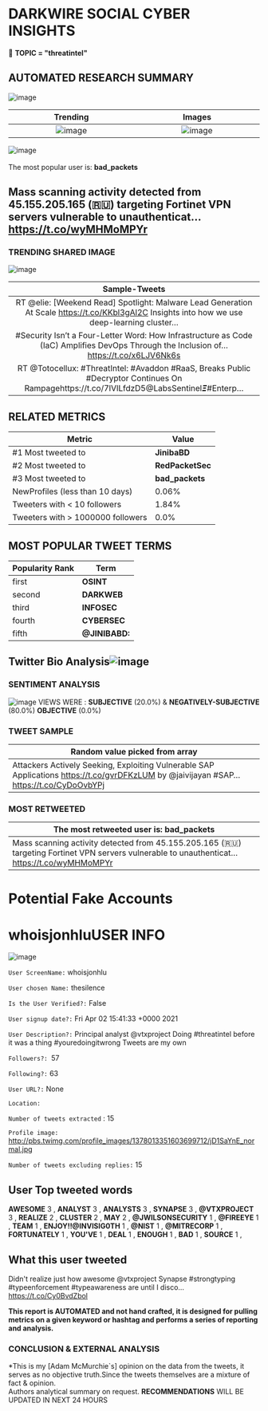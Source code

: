 # DARKWIRE SOCIAL CYBER INSIGHTS 
&#x1F34E; **TOPIC = "threatintel"**

## AUTOMATED RESEARCH SUMMARY
  ![image](darkLogo.png)   

|  Trending  |   Images | 
:-------------------------:|:-------------------------:
|  ![image](assets/threatintel/imageFile1.jpg)     <img width=200/> | ![image](assets/threatintel/imageFile2.jpg) <img width=200/> |   
 
 
![image](assets/threatintel/TWEETS.png)
<br></br>
The most popular user is: **bad_packets**  
 

## Mass scanning activity detected from 45.155.205.165 (🇷🇺) targeting Fortinet VPN servers vulnerable to unauthenticat… https://t.co/wyMHMoMPYr 

  




### TRENDING SHARED IMAGE

![image](assets/threatintel/twitterPostedImage.png)



|                **Sample-Tweets**        |
| :-------------: |
| RT @elie: [Weekend Read] Spotlight: Malware Lead Generation At Scale https://t.co/KKbl3gAl2C Insights into how we use deep-learning cluster… |
| #Security Isn’t a Four-Letter Word: How Infrastructure as Code (IaC) Amplifies DevOps Through the Inclusion of… https://t.co/x6LJV6Nk6s |
| RT @Totocellux: #ThreatIntel: #Avaddon #RaaS, Breaks Public #Decryptor Continues On Rampagehttps://t.co/7lVlLfdzD5@LabsSentinel𝞝#Enterp… |

## RELATED METRICS<br>
| Metric | Value |
| ------------- | ------------- |
| #1 Most tweeted to  | **JinibaBD** |
| #2 Most tweeted to  | **RedPacketSec** |
| #3 Most tweeted to  | **bad_packets** |
| NewProfiles (less than 10 days) | 0.06%  |
| Tweeters with < 10 followers  | 1.84%|
| Tweeters with > 1000000 followers  | 0.0%  |



## MOST POPULAR TWEET TERMS 


| Popularity Rank  | Term |
| ------------- | ------------- |
| first  | **OSINT**  |
| second  | **DARKWEB**  |
| third  | **INFOSEC** |
| fourth  | **CYBERSEC**  |
| fifth  | **@JINIBABD:**  |


## Twitter Bio Analysis![image](assets/threatintel/BIO.png)
### SENTIMENT ANALYSIS
![image](assets/threatintel/sentiment.png)
VIEWS WERE : **SUBJECTIVE**  (20.0%) & **NEGATIVELY-SUBJECTIVE** (80.0%) **OBJECTIVE** (0.0%)

### TWEET SAMPLE 
| Random value picked from array |
| ------------- |
|Attackers Actively Seeking, Exploiting Vulnerable SAP Applications https://t.co/gvrDFKzLUM by @jaivijayan #SAP… https://t.co/CyDoOvbYPj |

### MOST RETWEETED 

| The most retweeted user is: **bad_packets**  |
| ------------- |
| Mass scanning activity detected from 45.155.205.165 (🇷🇺) targeting Fortinet VPN servers vulnerable to unauthenticat… https://t.co/wyMHMoMPYr |

# Potential Fake Accounts
 
# whoisjonhluUSER INFO
![image](http://pbs.twimg.com/profile_images/1378013351603699712/jD1SaYnE_normal.jpg)
 
`User ScreenName:` whoisjonhlu 
 
`User chosen Name:` thesilence 
 
`Is the User Verified?:` False 
 
`User signup date?:` Fri Apr 02 15:41:33 +0000 2021 
 
`User Description?:` Principal analyst @vtxproject
Doing #threatintel before it was a thing
#youredoingitwrong
Tweets are my own 
 
`Followers?: `57 
 
`Following?:` 63 
 
`User URL?:` None 
 
`Location:`  
 
`Number of tweets extracted`  : 15 
 
`Profile image:` http://pbs.twimg.com/profile_images/1378013351603699712/jD1SaYnE_normal.jpg 
 
`Number of tweets excluding replies:` 15 
 

 

 
## User Top tweeted words 
 
**AWESOME** 3 , **ANALYST** 3 , **ANALYSTS** 3 , **SYNAPSE** 3 , **@VTXPROJECT** 3 , **REALIZE** 2 , **CLUSTER** 2 , **MAY** 2 , **@JWILSONSECURITY** 1 , **@FIREEYE** 1 , **TEAM** 1 , **ENJOY!!@INVISIG0TH** 1 , **@NIST** 1 , **@MITRECORP** 1 , **FORTUNATELY** 1 , **YOU'VE** 1 , **DEAL** 1 , **ENOUGH** 1 , **BAD** 1 , **SOURCE** 1 , 
 
## What this user tweeted
 
Didn't realize just how awesome @vtxproject Synapse #strongtyping #typeenforcement #typeawareness are until I disco… https://t.co/Cy0BvdZbol
 

<b> This report is AUTOMATED and not hand crafted, it is designed for pulling metrics on a given keyword or hashtag and performs a series of reporting and analysis.</b>  
### CONCLUSION & EXTERNAL ANALYSIS

*This is my [Adam McMurchie`s] opinion on the data from the tweets, it serves as no objective truth.Since the tweets themselves are a mixture of fact & opinion.<br>
Authors analytical summary on request.
**RECOMMENDATIONS** WILL BE UPDATED IN NEXT  24 HOURS <br>